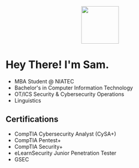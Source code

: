 <div id="header" align="center">
  <img src="https://media.giphy.com/media/WFZvB7VIXBgiz3oDXE/giphy.gif" width="100"/>
</div>

# Hey There! I'm Sam.
- MBA Student @ NIATEC
- Bachelor's in Computer Information Technology
- OT/ICS Security & Cybersecurity Operations
- Linguistics

## Certifications
- CompTIA Cybersecurity Analyst (CySA+)
- CompTIA Pentest+
- CompTIA Security+
- eLearnSecurity Junior Penetration Tester
- GSEC
